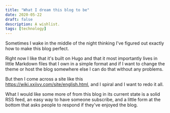 ```yaml
---
title: "What I dream this blog to be"
date: 2020-05-22
draft: false
description: A wishlist.
tags: [technology]
---
```


Sometimes I wake in the middle of the night thinking I've figured out exactly how to make this blog perfect.

Right now I like that it's built on Hugo and that it most importantly lives in little Markdown files that I own in a simple format and if I want to change the theme or host the blog somewhere else I can do that without any problems.

But then I come across a site like this https://wiki.xxiivv.com/site/english.html, and I spiral and I want to redo it all.

What I would like some more of from this blog in its current state is a solid RSS feed, an easy way to have someone subscribe, and a little form at the bottom that asks people to respond if they've enjoyed the blog.